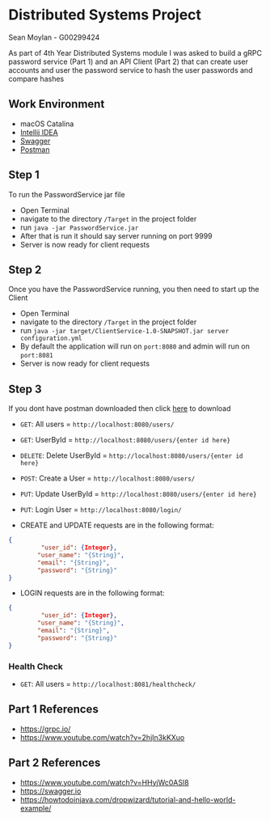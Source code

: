 # Distributed Systems Project
Sean Moylan - G00299424

As part of 4th Year Distributed Systems module I was asked to build a gRPC password service (Part 1) and an API Client (Part 2) that can create user accounts and user the password service to hash the user passwords and compare hashes

## Work Environment
- macOS Catalina
- [Intellij IDEA](https://www.jetbrains.com/idea/)
- [Swagger](https://swagger.io)
- [Postman](https://www.getpostman.com)


## Step 1
To run the PasswordService jar file
- Open Terminal
- navigate to the directory `/Target` in the project folder
- run `java -jar PasswordService.jar`
- After that is run it should say server running on port 9999
- Server is now ready for client requests

## Step 2
Once you have the PasswordService running, you then need to start up the Client
- Open Terminal
- navigate to the directory `/Target` in the project folder
- run `java -jar target/ClientService-1.0-SNAPSHOT.jar server configuration.yml`
- By default the application will run on `port:8080` and admin will run on `port:8081`
- Server is now ready for client requests

## Step 3
If you dont have postman downloaded then click [here](https://www.getpostman.com) to download
- `GET`: All users = `http://localhost:8080/users/`
- `GET`: UserById = `http://localhost:8080/users/{enter id here}`
- `DELETE`: Delete UserById = `http://localhost:8080/users/{enter id here}`
- `POST`: Create a User = `http://localhost:8080/users/`
- `PUT`: Update UserById = `http://localhost:8080/users/{enter id here}`
- `PUT`: Login User = `http://localhost:8080/login/`

- CREATE and UPDATE requests are in the following format:
```json
{
         "user_id": {Integer},
        "user_name": "{String}",
        "email": "{String}",
        "password": "{String}"
}
```
- LOGIN requests are in the following format:
```json
{
         "user_id": {Integer},
        "user_name": "{String}",
        "email": "{String}",
        "password": "{String}"
}
```


### Health Check
- `GET`: All users = `http://localhost:8081/healthcheck/`




## Part 1 References 
* https://grpc.io/
* https://www.youtube.com/watch?v=2hjIn3kKXuo

## Part 2 References
* https://www.youtube.com/watch?v=HHyjWc0ASl8
* https://swagger.io
* https://howtodoinjava.com/dropwizard/tutorial-and-hello-world-example/
